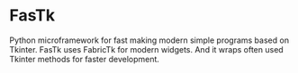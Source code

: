 # FasTk
Python microframework for fast making modern simple programs based on Tkinter. FasTk uses FabricTk for modern widgets. And it wraps often used Tkinter methods for faster development.
